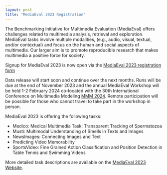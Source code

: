 ```yaml
---
layout: post
title: "MediaEval 2023 Registration"
---
```

The Benchmarking Initiative for Multimedia Evaluation (MediaEval) offers challenges related to multimedia analysis, retrieval and exploration. MediaEval tasks involve multiple modalities, (e.g., audio, visual, textual, and/or contextual) and focus on the human and social aspects of multimedia. Our larger aim is to promote reproducible research that makes multimedia a positive force for society.

Signup for MediaEval 2023 is now open via the [MediaEval 2023 registration form](https://forms.gle/KpE9akJJCWPZWyUQ9)

Data release will start soon and continue over the next months. Runs will be due at the end of November 2023 and the annual MediaEval Workshop will be held 1-2 February 2024 co-located with the 30th International Conference on Multimedia Modeling [MMM 2024](https://www.mmm2024.org/). Remote participation will be possible for those who cannot travel to take part in the workshop in person.

MediaEval 2023 is offering the following tasks:

* Medico: Medical Multimedia Task: Transparent Tracking of Spermatozoa
* Musti: Multimodal Understanding of Smells in Texts and Images
* NewsImages: Connecting Images and Text
* Predicting Video Memorability
* SportsVideo: Fine Grained Action Classification and Position Detection in Table Tennis and Swimming Videos

More detailed task descriptions are available on the [MediaEval 2023 Website](https://multimediaeval.github.io/editions/2023/).
